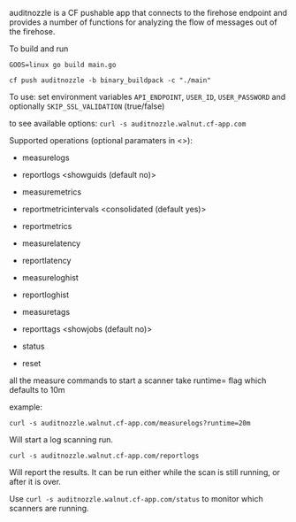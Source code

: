 auditnozzle is a CF pushable app that connects to the firehose endpoint and provides a number of functions for analyzing the flow of messages out of the firehose.

To build and run

`GOOS=linux go build main.go`

`cf push auditnozzle -b binary_buildpack -c "./main"`

To use:
set environment variables `API_ENDPOINT`, `USER_ID`, `USER_PASSWORD` and optionally `SKIP_SSL_VALIDATION` (true/false) 

to see available options: `curl -s auditnozzle.walnut.cf-app.com`

Supported operations (optional paramaters in <>):

- measurelogs

- reportlogs <showguids (default no)>

- measuremetrics

- reportmetricintervals <consolidated (default yes)>

- reportmetrics

- measurelatency

- reportlatency

- measureloghist

- reportloghist

- measuretags

- reporttags <showjobs (default no)>

- status

- reset

all the measure commands to start a scanner take runtime= flag which defaults to 10m

example:

`curl -s auditnozzle.walnut.cf-app.com/measurelogs?runtime=20m`

Will start a log scanning run.

`curl -s auditnozzle.walnut.cf-app.com/reportlogs`

Will report the results. It can be run either while the scan is still running, or after it is over.

Use `curl -s auditnozzle.walnut.cf-app.com/status` to monitor which scanners are running.



